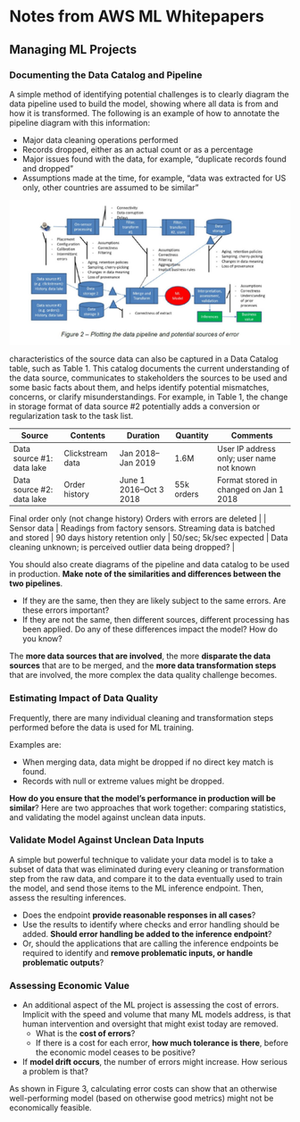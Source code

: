 # Notes from AWS ML Whitepapers

## Managing ML Projects

### Documenting the Data Catalog and Pipeline

A simple method of identifying potential challenges is to clearly diagram the data pipeline used to build the model, showing where all data is from and how it is transformed. The following is an example of how to annotate the pipeline diagram with this information:

-  Major data cleaning operations performed
- Records dropped, either as an actual count or as a percentage
- Major issues found with the data, for example, “duplicate records found and dropped”
- Assumptions made at the time, for example, “data was extracted for US only, other countries are assumed to be similar”

![img](https://github.com/amitkml/AWS-MachineLearning/blob/main/img/pipeline-error.JPG?raw=true)

characteristics of the source data can also be captured in a Data Catalog table, such as Table 1. This catalog documents the current understanding of the data source, communicates to stakeholders the sources to be used and some basic facts about them, and helps identify potential mismatches, concerns, or clarify misunderstandings. For example, in Table 1, the change in storage format of data source #2 potentially adds a conversion or regularization task to the task list.

| Source                    | Contents                                                     | Duration                       | Quantity                | Comments                                                     |
| ------------------------- | ------------------------------------------------------------ | ------------------------------ | ----------------------- | ------------------------------------------------------------ |
| Data source #1: data lake | Clickstream data                                             | Jan 2018–Jan 2019              | 1.6M                    | User IP address only; user name not known                    |
| Data source #2: data lake | Order history                                                | June 1 2016–Oct 3 2018         | 55k orders              | Format stored in changed on Jan 1 2018
Final order only (not change history)
Orders with errors are deleted |
| Sensor data               | Readings from factory sensors. Streaming data is batched and stored | 90 days history retention only | 50/sec; 5k/sec expected | Data cleaning unknown; is perceived outlier data being dropped? |

You should also create diagrams of the pipeline and data catalog to be used in production. **Make note of the similarities and differences between the two pipelines**.

- If they are the same, then they are likely subject to the same errors. Are these errors important?
- If they are not the same, then different sources, different processing has been applied. Do any of these differences impact the model? How do you know?

The **more data sources that are involved**, the more **disparate the data sources** that are to be merged, and the **more data transformation steps** that are involved, the more complex the data quality challenge becomes.

### Estimating Impact of Data Quality

Frequently, there are many individual cleaning and transformation steps performed before the data is used for ML training.

Examples are:

- When merging data, data might be dropped if no direct key match is found.
- Records with null or extreme values might be dropped.

**How do you ensure that the model’s performance in production will be similar**? Here are two approaches that work together: comparing statistics, and validating the model against unclean data inputs.

### Validate Model Against Unclean Data Inputs

A simple but powerful technique to validate your data model is to take a subset of data that was eliminated during every cleaning or transformation step from the raw data, and compare it to the data eventually used to train the model, and send those items to the ML inference endpoint. Then, assess the resulting inferences.

- Does the endpoint **provide reasonable responses in all cases**? 
- Use the results to identify where checks and error handling should be added. **Should error handling be added to the inference endpoint**?
- Or, should the applications that are calling the inference endpoints be required to identify and **remove problematic inputs, or handle problematic outputs**?

### Assessing Economic Value

- An additional aspect of the ML project is assessing the cost of errors. Implicit with the speed and volume that many ML models address, is that human intervention and oversight that might exist today are removed. 
  - What is the **cost of errors**? 
  - If there is a cost for each error, **how much tolerance is there**, before the economic model ceases to be positive?
- If **model drift occurs**, the number of errors might increase. How serious a problem is that?

As shown in Figure 3, calculating error costs can show that an otherwise well-performing model (based on otherwise good metrics) might not be economically feasible.

